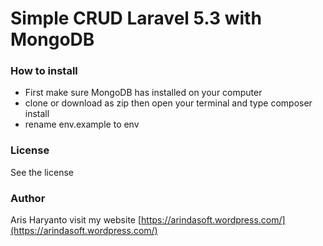# Simple CRUD Laravel 5.3 with MongoDB

### How to install

- First make sure MongoDB has installed on your computer
- clone or download as zip then open your terminal and type composer install 
- rename env.example to env

### License

See the license []()

### Author

Aris Haryanto
visit my website [https://arindasoft.wordpress.com/](https://arindasoft.wordpress.com/)

